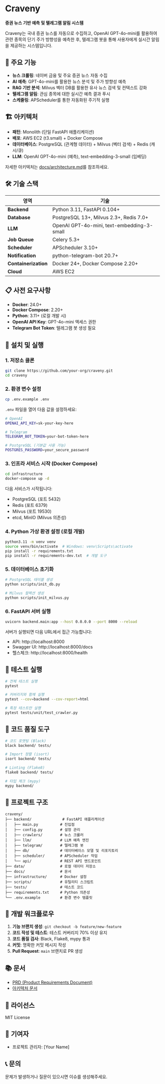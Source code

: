# Craveny

**증권 뉴스 기반 예측 및 텔레그램 알림 시스템**

Craveny는 국내 증권 뉴스를 자동으로 수집하고, OpenAI GPT-4o-mini를 활용하여 관련 종목의 단기 주가 방향성을 예측한 후, 텔레그램 봇을 통해 사용자에게 실시간 알림을 제공하는 시스템입니다.

## 🎯 주요 기능

- **뉴스 크롤링**: 네이버 금융 및 주요 증권 뉴스 자동 수집
- **AI 예측**: GPT-4o-mini를 활용한 뉴스 분석 및 주가 방향성 예측
- **RAG 기반 분석**: Milvus 벡터 DB를 활용한 유사 뉴스 검색 및 컨텍스트 강화
- **텔레그램 알림**: 관심 종목에 대한 실시간 예측 결과 푸시
- **스케줄링**: APScheduler를 통한 자동화된 주기적 실행

## 🏗️ 아키텍처

- **패턴**: Monolith (단일 FastAPI 애플리케이션)
- **배포**: AWS EC2 (t3.small) + Docker Compose
- **데이터베이스**: PostgreSQL (관계형 데이터) + Milvus (벡터 검색) + Redis (캐시/큐)
- **LLM**: OpenAI GPT-4o-mini (예측), text-embedding-3-small (임베딩)

자세한 아키텍처는 [docs/architecture.md](docs/architecture.md)를 참조하세요.

## 🛠️ 기술 스택

| 영역 | 기술 |
|------|------|
| **Backend** | Python 3.11, FastAPI 0.104+ |
| **Database** | PostgreSQL 13+, Milvus 2.3+, Redis 7.0+ |
| **LLM** | OpenAI GPT-4o-mini, text-embedding-3-small |
| **Job Queue** | Celery 5.3+ |
| **Scheduler** | APScheduler 3.10+ |
| **Notification** | python-telegram-bot 20.7+ |
| **Containerization** | Docker 24+, Docker Compose 2.20+ |
| **Cloud** | AWS EC2 |

## 📋 사전 요구사항

- **Docker**: 24.0+
- **Docker Compose**: 2.20+
- **Python**: 3.11+ (로컬 개발 시)
- **OpenAI API Key**: GPT-4o-mini 액세스 권한
- **Telegram Bot Token**: 텔레그램 봇 생성 필요

## 🚀 설치 및 실행

### 1. 저장소 클론

```bash
git clone https://github.com/your-org/craveny.git
cd craveny
```

### 2. 환경 변수 설정

```bash
cp .env.example .env
```

`.env` 파일을 열어 다음 값을 설정하세요:

```bash
# OpenAI
OPENAI_API_KEY=sk-your-key-here

# Telegram
TELEGRAM_BOT_TOKEN=your-bot-token-here

# PostgreSQL (기본값 사용 가능)
POSTGRES_PASSWORD=your_secure_password
```

### 3. 인프라 서비스 시작 (Docker Compose)

```bash
cd infrastructure
docker-compose up -d
```

다음 서비스가 시작됩니다:
- PostgreSQL (포트 5432)
- Redis (포트 6379)
- Milvus (포트 19530)
- etcd, MinIO (Milvus 의존성)

### 4. Python 가상 환경 설정 (로컬 개발)

```bash
python3.11 -m venv venv
source venv/bin/activate  # Windows: venv\Scripts\activate
pip install -r requirements.txt
pip install -r requirements-dev.txt  # 개발 도구
```

### 5. 데이터베이스 초기화

```bash
# PostgreSQL 테이블 생성
python scripts/init_db.py

# Milvus 컬렉션 생성
python scripts/init_milvus.py
```

### 6. FastAPI 서버 실행

```bash
uvicorn backend.main:app --host 0.0.0.0 --port 8000 --reload
```

서버가 실행되면 다음 URL에서 접근 가능합니다:
- API: http://localhost:8000
- Swagger UI: http://localhost:8000/docs
- 헬스체크: http://localhost:8000/health

## 🧪 테스트 실행

```bash
# 전체 테스트 실행
pytest

# 커버리지와 함께 실행
pytest --cov=backend --cov-report=html

# 특정 테스트만 실행
pytest tests/unit/test_crawler.py
```

## 📝 코드 품질 도구

```bash
# 코드 포맷팅 (Black)
black backend/ tests/

# Import 정렬 (isort)
isort backend/ tests/

# Linting (Flake8)
flake8 backend/ tests/

# 타입 체크 (mypy)
mypy backend/
```

## 📁 프로젝트 구조

```
craveny/
├── backend/              # FastAPI 애플리케이션
│   ├── main.py          # 진입점
│   ├── config.py        # 설정 관리
│   ├── crawlers/        # 뉴스 크롤러
│   ├── llm/             # LLM 예측 엔진
│   ├── telegram/        # 텔레그램 봇
│   ├── db/              # 데이터베이스 모델 및 리포지토리
│   ├── scheduler/       # APScheduler 작업
│   └── api/             # REST API 엔드포인트
├── data/                # 로컬 데이터 저장소
├── docs/                # 문서
├── infrastructure/      # Docker 설정
├── scripts/             # 유틸리티 스크립트
├── tests/               # 테스트 코드
├── requirements.txt     # Python 의존성
└── .env.example         # 환경 변수 템플릿
```

## 🔧 개발 워크플로우

1. **기능 브랜치 생성**: `git checkout -b feature/new-feature`
2. **코드 작성 및 테스트**: 테스트 커버리지 70% 이상 유지
3. **코드 품질 검사**: Black, Flake8, mypy 통과
4. **커밋**: 명확한 커밋 메시지 작성
5. **Pull Request**: `main` 브랜치로 PR 생성

## 📚 문서

- [PRD (Product Requirements Document)](docs/prd.md)
- [아키텍처 문서](docs/architecture.md)

## 📄 라이선스

MIT License

## 👥 기여자

- 프로젝트 관리자: [Your Name]

## 📞 문의

문제가 발생하거나 질문이 있으시면 이슈를 생성해주세요.
